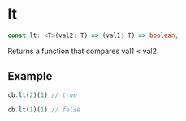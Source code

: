 # lt

```ts
const lt: <T>(val2: T) => (val1: T) => boolean;
```

Returns a function that compares val1 < val2.

## Example

```ts
cb.lt(2)(1) // true
```

```ts
cb.lt(1)(1) // false
```
